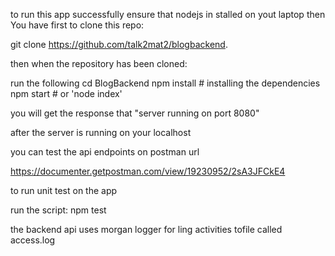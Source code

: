 to run this app successfully
ensure that nodejs in stalled on yout laptop
then 
You have first to clone this repo:

git clone https://github.com/talk2mat2/blogbackend.


then when the repository has been cloned:

run the following
cd BlogBackend
npm install # installing the dependencies
npm start # or 'node index'

you will get the response that "server running on port 8080"

after the server is running on your localhost

you can test the api endpoints on postman url

https://documenter.getpostman.com/view/19230952/2sA3JFCkE4


to run unit test on the app

run the script:  npm test

the backend api uses morgan logger for ling activities tofile called access.log


